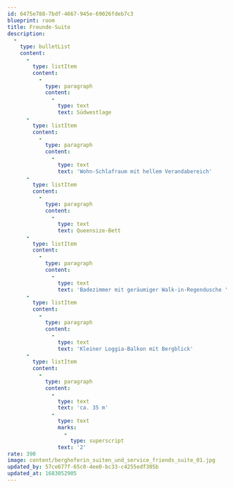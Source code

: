 ```yaml
---
id: 6475e788-7bdf-4667-945e-69026fdeb7c3
blueprint: room
title: Freunde-Suite
description:
  -
    type: bulletList
    content:
      -
        type: listItem
        content:
          -
            type: paragraph
            content:
              -
                type: text
                text: Südwestlage
      -
        type: listItem
        content:
          -
            type: paragraph
            content:
              -
                type: text
                text: 'Wohn-Schlafraum mit hellem Verandabereich'
      -
        type: listItem
        content:
          -
            type: paragraph
            content:
              -
                type: text
                text: Queensize-Bett
      -
        type: listItem
        content:
          -
            type: paragraph
            content:
              -
                type: text
                text: 'Badezimmer mit geräumiger Walk-in-Regendusche '
      -
        type: listItem
        content:
          -
            type: paragraph
            content:
              -
                type: text
                text: 'Kleiner Loggia-Balkon mit Bergblick'
      -
        type: listItem
        content:
          -
            type: paragraph
            content:
              -
                type: text
                text: 'ca. 35 m'
              -
                type: text
                marks:
                  -
                    type: superscript
                text: '2'
rate: 390
image: content/berghoferin_suiten_und_service_friends_suite_01.jpg
updated_by: 57ce677f-65c0-4ee0-bc33-c4255edf305b
updated_at: 1683052905
---
```

